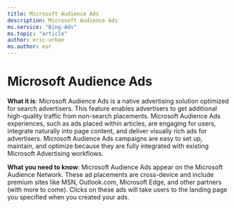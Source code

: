 ```yaml
---
title: Microsoft Audience Ads
description: Microsoft Audience Ads
ms.service: "Bing-Ads"
ms.topic: "article"
author: eric-urban
ms.author: eur
---
```


# Microsoft Audience Ads

**What it is**: Microsoft Audience Ads is a native advertising solution optimized for search advertisers. This feature enables advertisers to get additional high-quality traffic from non-search placements. Microsoft Audience Ads experiences, such as ads placed within articles, are engaging for users, integrate naturally into page content, and deliver visually rich ads for advertisers. Microsoft Audience Ads campaigns are easy to set up, maintain, and optimize because they are fully integrated with existing Microsoft Advertising workflows.

**What you need to know**: Microsoft Audience Ads appear on the Microsoft Audience Network. These ad placements are cross-device and include premium sites like MSN, Outlook.com, Microsoft Edge, and other partners (with more to come). Clicks on these ads will take users to the landing page you specified when you created your ads.


